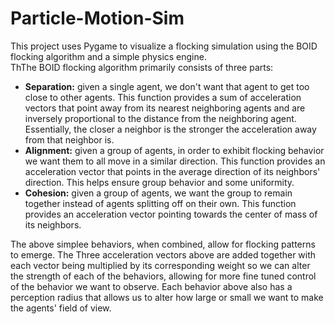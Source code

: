 # Particle-Motion-Sim
This project uses Pygame to visualize a flocking simulation using the BOID flocking algorithm and a simple physics engine.  
ThThe BOID flocking algorithm primarily consists of three parts:
* **Separation:** given a single agent, we don't want that agent to get too close to other agents.  This function provides a sum of acceleration vectors that point away from its nearest neighboring agents and are inversely proportional to the distance from the neighboring agent.  Essentially, the closer a neighbor is the stronger the acceleration away from that neighbor is.
* **Alignment:** given a group of agents, in order to exhibit flocking behavior we want them to all move in a similar direction.  This function provides an acceleration vector that points in the average direction of its neighbors' direction.  This helps ensure group behavior and some uniformity.
* **Cohesion:** given a group of agents, we want the group to remain together instead of agents splitting off on their own.  This function provides an acceleration vector pointing towards the center of mass of its neighbors.

The above simplee behaviors, when combined, allow for flocking patterns to emerge.  The Three acceleration vectors above are added together with each vector being multiplied by its corresponding weight so we can alter the strength of each of the behaviors, allowing for more fine tuned control of the behavior we want to observe.  Each behavior above also has a perception radius that allows us to alter how large or small we want to make the agents' field of view.
